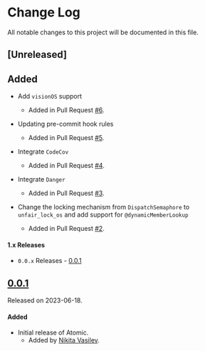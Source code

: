 # Change Log
All notable changes to this project will be documented in this file.

## [Unreleased]

## Added
- Add `visionOS` support
  - Added in Pull Request [#6](https://github.com/space-code/atomic/pull/6).

- Updating pre-commit hook rules
  - Added in Pull Request [#5](https://github.com/space-code/atomic/pull/5).

- Integrate `CodeCov`
  - Added in Pull Request [#4](https://github.com/space-code/atomic/pull/4).

- Integrate `Danger`
  - Added in Pull Request [#3](https://github.com/space-code/atomic/pull/3).

- Change the locking mechanism from `DispatchSemaphore` to `unfair_lock_os` and add support for `@dynamicMemberLookup`
  - Added in Pull Request [#2](https://github.com/space-code/atomic/pull/2).

#### 1.x Releases
- `0.0.x` Releases - [0.0.1](#100)

## [0.0.1](https://github.com/space-code/atomic/releases/tag/0.0.1)
Released on 2023-06-18.

#### Added
- Initial release of Atomic.
  - Added by [Nikita Vasilev](https://github.com/nik3212).